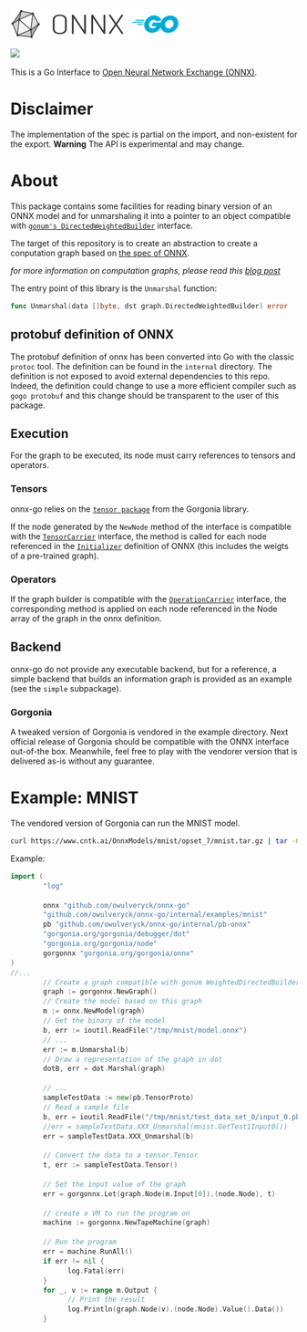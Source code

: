 ![ONNX Logo](vignettes/imgs/ONNX_logo_main.png) ![Go Logo](vignettes/imgs/Go-Logo_Blue.png)

[![](https://godoc.org/github.com/owulveryck/onnx-go?status.svg)](http://godoc.org/github.com/owulveryck/onnx-go)

This is a Go Interface to [Open Neural Network Exchange (ONNX)](https://onnx.ai/).

# Disclaimer

The implementation of the spec is partial on the import, and non-existent for the export.
**Warning** The API is experimental and may change.

# About

This package contains some facilities for reading binary version of an ONNX model and for unmarshaling it into a pointer to 
an object compatible with [`gonum's DirectedWeightedBuilder`](https://godoc.org/gonum.org/v1/gonum/graph#DirectedWeightedBuilder) interface.

The target of this repository is to create an abstraction to create a conputation graph based on [the spec of ONNX](https://github.com/onnx/onnx/blob/master/docs/IR.md).

_for more information on computation graphs, please read this [blog post](http://gopherdata.io/post/deeplearning_in_go_part_1/)_

The entry point of this library is the `Unmarshal` function:

```go 
func Unmarshal(data []byte, dst graph.DirectedWeightedBuilder) error
```

## protobuf definition of ONNX

The protobuf definition of onnx has been converted into Go with the classic `protoc` tool. The definition can be found in the `internal` directory.
The definition is not exposed to avoid external dependencies to this repo. Indeed, the definition could change to use a more efficient compiler such
as `gogo protobuf` and this change should be transparent to the user of this package.

## Execution

For the graph to be executed, its node must carry references to tensors and operators.

### Tensors

onnx-go relies on the [`tensor package`](https://godoc.org/gorgonia.org/tensor) from the Gorgonia library.

If the node generated by the `NewNode` method of the interface is compatible with the [`TensorCarrier`](https://godoc.org/github.com/owulveryck/onnx-go#TensorCarrier)
interface, the method is called for each node referenced in the
[`Initializer`](https://github.com/onnx/onnx/blob/master/docs/IR.md) definition of ONNX (this includes the weigts of a pre-trained graph).

### Operators

If the graph builder is compatible with the [`OperationCarrier`](https://godoc.org/github.com/owulveryck/onnx-go#OperationCarrier) interface, the corresponding method is applied on each node referenced in the Node array of the graph in the onnx definition.

## Backend

onnx-go do not provide any executable backend, but for a reference, a simple backend that builds an information graph is provided as an example (see the `simple` subpackage).

### Gorgonia

A tweaked version of Gorgonia is vendored in the example directory. Next official release of Gorgonia should be compatible with the ONNX interface out-of-the box. Meanwhile, feel free to play
with the vendorer version that is delivered as-is without any guarantee.

# Example: MNIST

The vendored version of Gorgonia can run the MNIST model.

```sh
curl https://www.cntk.ai/OnnxModels/mnist/opset_7/mnist.tar.gz | tar -C /tmp -xzvf -
```

Example:

```go
import (
        "log"

        onnx "github.com/owulveryck/onnx-go"
        "github.com/owulveryck/onnx-go/internal/examples/mnist"
        pb "github.com/owulveryck/onnx-go/internal/pb-onnx"
        "gorgonia.org/gorgonia/debugger/dot"
        "gorgonia.org/gorgonia/node"
        gorgonnx "gorgonia.org/gorgonia/onnx"
)
//...
        // Create a graph compatible with gonum WeightedDirectedBuilder
        graph := gorgonnx.NewGraph()
        // Create the model based on this graph
        m := onnx.NewModel(graph)
        // Get the binary of the model
        b, err := ioutil.ReadFile("/tmp/mnist/model.onnx")
        // ...
        err := m.Unmarshal(b)
        // Draw a representation of the graph in dot
        dotB, err = dot.Marshal(graph)

        // ... 
        sampleTestData := new(pb.TensorProto)
        // Read a sample file
        b, err = ioutil.ReadFile("/tmp/mnist/test_data_set_0/input_0.pb")
        //err = sampleTestData.XXX_Unmarshal(mnist.GetTest1Input0())
        err = sampleTestData.XXX_Unmarshal(b)
        
        // Convert the data to a tensor.Tensor
        t, err := sampleTestData.Tensor()

        // Set the input value of the graph
        err = gorgonnx.Let(graph.Node(m.Input[0]).(node.Node), t)

        // create a VM to run the program on
        machine := gorgonnx.NewTapeMachine(graph)

        // Run the program
        err = machine.RunAll()
        if err != nil {
              log.Fatal(err)
        }
        for _, v := range m.Output {
              // Print the result
              log.Println(graph.Node(v).(node.Node).Value().Data())
        }
```
